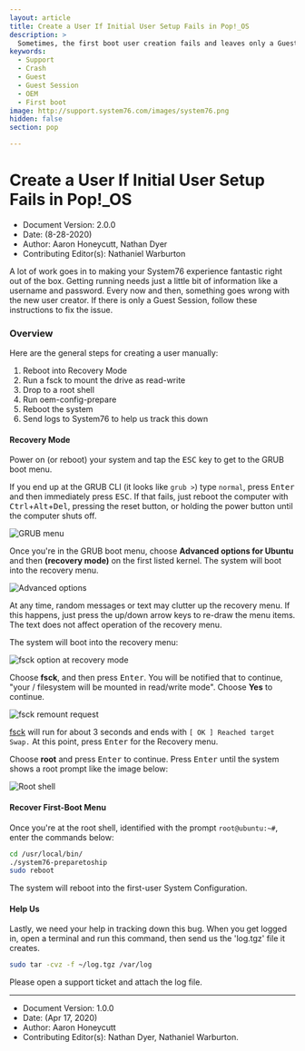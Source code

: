 ```yaml
---
layout: article
title: Create a User If Initial User Setup Fails in Pop!_OS
description: >
  Sometimes, the first boot user creation fails and leaves only a Guest session. You can fix this by following the steps here.
keywords:
  - Support
  - Crash
  - Guest
  - Guest Session
  - OEM
  - First boot
image: http://support.system76.com/images/system76.png
hidden: false
section: pop

---
```


# Create a User If Initial User Setup Fails in Pop!\_OS

- Document Version: 2.0.0
- Date: (8-28-2020)
- Author: Aaron Honeycutt, Nathan Dyer
- Contributing Editor(s): Nathaniel Warburton

A lot of work goes in to making your System76 experience fantastic right out of the box. Getting running needs just a little bit of information like a username and password. Every now and then, something goes wrong with the new user creator. If there is only a Guest Session, follow these instructions to fix the issue.

### Overview

Here are the general steps for creating a user manually:

1.  Reboot into Recovery Mode
2.  Run a fsck to mount the drive as read-write
3.  Drop to a root shell
4.  Run oem-config-prepare
5.  Reboot the system
6.  Send logs to System76 to help us track this down

#### Recovery Mode

Power on (or reboot) your system and tap the <kbd>ESC</kbd> key to get to the GRUB boot menu.

If you end up at the GRUB CLI (it looks like `grub >`) type `normal`, press <kbd>Enter</kbd> and then immediately press <kbd>ESC</kbd>. If that fails, just reboot the computer with <kbd>Ctrl</kbd>+<kbd>Alt</kbd>+<kbd>Del</kbd>, pressing the reset button, or holding the power button until the computer shuts off.

![GRUB menu](/images/oem-firstboot/grub-menu.png)

Once you're in the GRUB boot menu, choose **Advanced options for Ubuntu** and then **(recovery mode)** on the first listed kernel. The system will boot into the recovery menu.

![Advanced options](/images/oem-firstboot/recovery-mode.png)

At any time, random messages or text may clutter up the recovery menu. If this happens, just press the up/down arrow keys to re-draw the menu items. The text does not affect operation of the recovery menu.

The system will boot into the recovery menu:

![fsck option at recovery mode](/images/oem-firstboot/fsck-option.png)

Choose **fsck**, and then press <kbd>Enter</kbd>. You will be notified that to continue, "your / filesystem will be mounted in read/write mode". Choose **Yes** to continue.

![fsck remount request](/images/oem-firstboot/fsck-remount.png)

<u>fsck</u> will run for about 3 seconds and ends with `[ OK ] Reached target Swap.` At this point, press <kbd>Enter</kbd> for the Recovery menu.

Choose **root** and press <kbd>Enter</kbd> to continue. Press <kbd>Enter</kbd> until the system shows a root prompt like the image below:

![Root shell](/images/oem-firstboot/recovery-menu.png)

#### Recover First-Boot Menu

Once you're at the root shell, identified with the prompt `root@ubuntu:~#`, enter the commands below:

```bash
cd /usr/local/bin/
./system76-preparetoship
sudo reboot
```

The system will reboot into the first-user System Configuration.

#### Help Us

Lastly, we need your help in tracking down this bug. When you get logged in, open a terminal and run this command, then send us the 'log.tgz' file it creates.

```bash
sudo tar -cvz -f ~/log.tgz /var/log
```

Please open a support ticket and attach the log file.

---

- Document Version: 1.0.0
- Date: (Apr 17, 2020)
- Author: Aaron Honeycutt
- Contributing Editor(s): Nathan Dyer, Nathaniel Warburton.